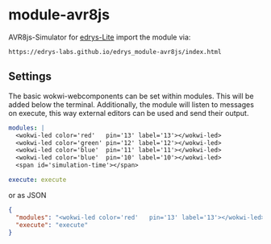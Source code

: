 # module-avr8js

AVR8js-Simulator for [edrys-Lite](https://github.com/edrys-labs/edrys-Lite) import the module via:

`https://edrys-labs.github.io/edrys_module-avr8js/index.html`

## Settings

The basic wokwi-webcomponents can be set within modules.
This will be added below the terminal.
Additionally, the module will listen to messages on execute, this way external editors can be used and send their output.

``` yaml
modules: |
  <wokwi-led color='red'   pin='13' label='13'></wokwi-led>
  <wokwi-led color='green' pin='12' label='12'></wokwi-led>
  <wokwi-led color='blue'  pin='11' label='11'></wokwi-led>
  <wokwi-led color='blue'  pin='10' label='10'></wokwi-led>
  <span id='simulation-time'></span>

execute: execute
```

or as JSON

``` json
{
  "modules": "<wokwi-led color='red'   pin='13' label='13'></wokwi-led>\n<wokwi-led color='green' pin='12' label='12'></wokwi-led>\n<wokwi-led color='blue'  pin='11' label='11'></wokwi-led>\n<wokwi-led color='blue'  pin='10' label='10'></wokwi-led>\n<span id='simulation-time'></span>",
  "execute": "execute"
}
```
